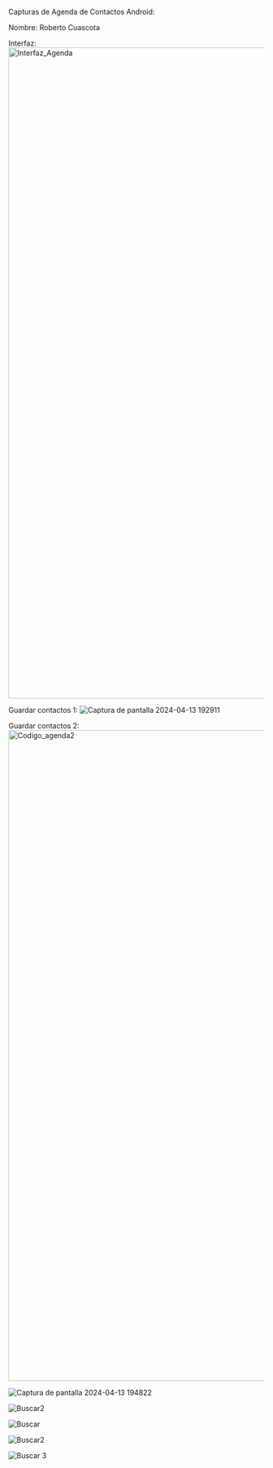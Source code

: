Capturas de Agenda de Contactos Android:

Nombre: Roberto Cuascota

Interfaz:
<img width="1280" alt="Interfaz_Agenda" src="https://github.com/RobertoCCP/AppUTNAgendaContactos_CuascotaRoberto/assets/138709561/26e17ebd-378e-497d-a402-4a6612bd395b">

Guardar contactos 1:
![Captura de pantalla 2024-04-13 192911](https://github.com/RobertoCCP/AppUTNAgendaContactos_CuascotaRoberto/assets/138709561/6e8f19b4-7f40-414f-aac4-82e03927d241)

Guardar contactos 2:
<img width="1280" alt="Codigo_agenda2" src="https://github.com/RobertoCCP/AppUTNAgendaContactos_CuascotaRoberto/assets/138709561/56f4df70-5c49-48b2-b918-f09ffaba385e">


![Captura de pantalla 2024-04-13 194822](https://github.com/RobertoCCP/AppUTNAgendaContactos_CuascotaRoberto/assets/138709561/673b73e5-0bde-464d-85e9-ed0e938bff21)

![Buscar2](https://github.com/RobertoCCP/AppUTNAgendaContactos_CuascotaRoberto/assets/138709561/2a4f4fd7-d01e-4257-9021-c6e10cc79f65)

![Buscar](https://github.com/RobertoCCP/AppUTNAgendaContactos_CuascotaRoberto/assets/138709561/4dd45f68-0082-4e2c-9bc3-866558f66b7d)

![Buscar2](https://github.com/RobertoCCP/AppUTNAgendaContactos_CuascotaRoberto/assets/138709561/ef12b08d-d397-489a-a292-9abcee7445f2)

![Buscar 3](https://github.com/RobertoCCP/AppUTNAgendaContactos_CuascotaRoberto/assets/138709561/1270650a-01eb-4893-b89f-846a7682c330)
